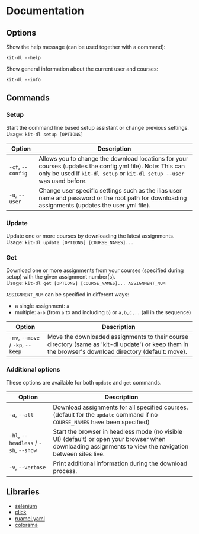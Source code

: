 # Documentation

## Options

Show the help message (can be used together with a command):
```
kit-dl --help
```
Show general information about the current user and courses:
```
kit-dl --info
```

## Commands

### Setup
Start the command line based setup assistant or change previous settings.  
Usage: `kit-dl setup [OPTIONS]`  

| Option           |  Description                                                                                                                                                                             
|------------------|--------------------------------------------------------------------------------------------------------------|
| `-cf`, `--config` | Allows you to change the download locations for your courses (updates the config.yml file). Note: This can only be used if `kit-dl setup` or `kit-dl setup --user` was used before.                                                              |
| `-u`, `--user`    | Change user specific settings such as the ilias user name and password or the root path for downloading                                                                                                                     assignments (updates the user.yml file).                                                                                       |

### Update
Update one or more courses by downloading the latest assignments.  
Usage: `kit-dl update [OPTIONS] [COURSE_NAMES]...`

### Get
Download one or more assignments from your courses (specified during setup) with the given assignment number(s).  
Usage: `kit-dl get [OPTIONS] [COURSE_NAMES]... ASSIGNMENT_NUM`

`ASSIGNMENT_NUM` can be specified in different ways:  
* a single assignment: `a`
* multiple: `a-b` (from `a` to and including `b`) or `a,b,c,..` (all in the sequence)

| Option           |  Description                                                                                                                                                                             
|------------------|-----------------------------------------------------------------------------------------------------------|
| `-mv`, `--move` / `-kp`, `--keep` | Move the downloaded assignments to their course directory (same as 'kit-dl update') or keep them in the browser's download directory (default: move).

### Additional options  
These options are available for both `update` and `get` commands.

| Option           |  Description                                                                                                                                                                             
|------------------|-----------------------------------------------------------------------------------------------------------|
| `-a`, `--all`    | Download assignments for all specified courses. (default for the `update` command if no `COURSE_NAMES` have been specified) |
| `-hl`, `--headless` /  `-sh`, `--show` | Start the browser in headless mode (no visible UI) (default) or open your browser when downloading assignments to view the navigation between sites live.                                                      
| `-v`, `--verbose` | Print additional information during the download process. |



## Libraries
- [selenium](https://github.com/SeleniumHQ/selenium)
- [click](https://github.com/pallets/click)
- [ruamel.yaml](https://bitbucket.org/ruamel/yaml)
- [colorama](https://github.com/tartley/colorama)
